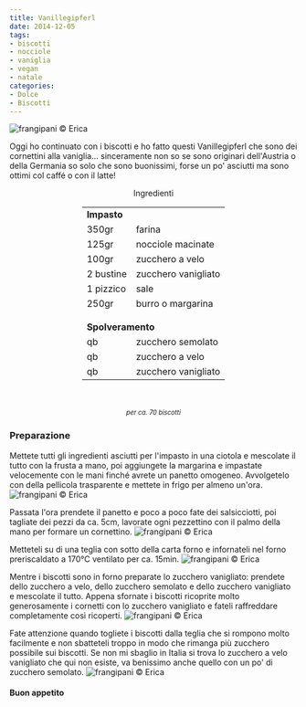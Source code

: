 ```yaml
---
title: Vanillegipferl
date: 2014-12-05
tags:
- biscotti
- nocciole
- vaniglia
- vegan
- natale
categories:
- Dolce
- Biscotti
---
```

![](header.jpg "frangipani © Erica")

Oggi ho continuato con i biscotti e ho fatto questi Vanillegipferl che sono dei cornettini alla vaniglia... sinceramente non so se sono originari dell'Austria o della Germania so solo che sono buonissimi, forse un po' asciutti ma sono ottimi col caffé o con il latte!


<div id="wrapper" style="text-align: center">
  <div id="yourdiv" style="display: inline-block;">
    <div class="ingredients">
      <div class="ingredients-title">Ingredienti</div>
      <table>
        <tbody>
          <tr>
            <td colspan="2"><b>Impasto</b></td>
          </tr>
          <tr>
            <td>350gr</td>
            <td>farina</td>
          </tr>
          <tr>
            <td>125gr</td>
            <td>nocciole macinate</td>
          </tr>
          <tr>
            <td>100gr</td>
            <td>zucchero a velo</td>
          </tr>
          <tr>
            <td>2 bustine</td>
            <td>zucchero vanigliato</td>
          </tr>
          <tr>
            <td>1 pizzico</td>
            <td>sale</td>
          </tr>
          <tr>
            <td>250gr</td>
            <td>burro o margarina</td>
          </tr>
          <tr style="height: 15px;"></tr>
          <tr>          
            <td colspan="2"><b>Spolveramento</b></td>
          </tr>      
          <tr>
            <td>qb</td>
            <td>zucchero semolato</td>
          </tr>
          <tr>
            <td>qb</td>
            <td>zucchero a velo</td>
          </tr>
          <tr>
            <td>qb</td>
            <td>zucchero vanigliato</td>      
          </tr>
        </tbody>
      </table>
      <br></br>
      <i class="pull-right" style="font-size: 80%;">per ca. 70 biscotti</i>
    </div>
  </div>
</div>


<h3>
  <font color="grey">
    <i class="fa fa-cogs"></i>
  </font> Preparazione
</h3>

Mettete tutti gli ingredienti asciutti per l'impasto in una ciotola e mescolate il tutto con la frusta a mano, poi aggiungete la margarina e impastate velocemente con le mani finché avrete un panetto omogeneo. Avvolgetelo con della pellicola trasparente e mettete in frigo per almeno un'ora.
![](impasto.jpg "frangipani © Erica")

Passata l'ora prendete il panetto e poco a poco fate dei salsicciotti, poi tagliate dei pezzi da ca. 5cm, lavorate ogni pezzettino con il palmo della mano per formare un cornettino.
![](forme.jpg "frangipani © Erica")

Metteteli su di una teglia con sotto della carta forno e infornateli nel forno preriscaldato a 170°C ventilato per ca. 15min.
![](teglia.jpg "frangipani © Erica")

Mentre i biscotti sono in forno preparate lo zucchero vanigliato: prendete dello zucchero a velo, dello zucchero semolato e dello zucchero vanigliato e mescolate il tutto. Appena sfornate i biscotti ricoprite molto generosamente i cornetti con lo zucchero vanigliato e fateli raffreddare completamente così ricoperti.
![](zucchero.jpg "frangipani © Erica")

Fate attenzione quando togliete i biscotti dalla teglia che si rompono molto facilmente e non sbatteteli troppo in modo che rimanga più zucchero possibile sui biscotti. Se non mi sbaglio in Italia si trova lo zucchero a velo vanigliato che qui non esiste, va benissimo anche quello con un po' di zucchero semolato.
![](risultato.jpg "frangipani © Erica")


<h4>Buon appetito
  <font color="red">
    <i class="fa fa-smile-o"></i>
  </font>
</h4>
